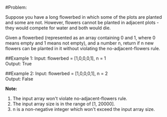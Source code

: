 #Problem:

Suppose you have a long flowerbed in which some of the plots are planted and some are not. However, flowers cannot be planted in adjacent plots - they would compete for water and both would die.

Given a flowerbed (represented as an array containing 0 and 1, where 0 means empty and 1 means not empty), and a number n, return if n new flowers can be planted in it without violating the no-adjacent-flowers rule.

##Example 1:
	Input: flowerbed = [1,0,0,0,1], n = 1  
	Output: True  

##Example 2:
	Input: flowerbed = [1,0,0,0,1], n = 2  
	Output: False  

**Note:**
1. The input array won't violate no-adjacent-flowers rule.
2. The input array size is in the range of [1, 20000].
3. n is a non-negative integer which won't exceed the input array size.